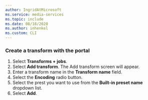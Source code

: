 ```yaml
---
author: IngridAtMicrosoft
ms.service: media-services 
ms.topic: include
ms.date: 08/18/2020
ms.author: inhenkel
ms.custom: CLI
---
```


### Create a transform with the portal

1. Select **Transforms + jobs**.
1. Select **Add transform**. The Add transform screen will appear.
1. Enter a transform name in the **Transform name** field.
1. Select the **Encoding** radio button.
1. Select the prest you want to use from the **Built-in preset name** dropdown list.
1. Select **Add**.
